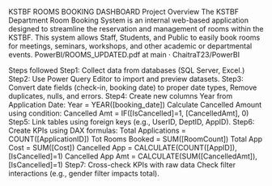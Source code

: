KSTBF ROOMS BOOKING DASHBOARD
Project Overview
The KSTBF Department Room Booking System is an internal web-based application designed to streamline the reservation and management of rooms within the KSTBF. This system allows Staff, Students, and Public to easily book rooms for meetings, seminars, workshops, and other academic or departmental events.
PowerBI/ROOMS_UPDATED.pdf at main · ChaitraT23/PowerBI

Steps followed
Step1: Collect data from databases (SQL Server, Excel.)
Step2: Use Power Query Editor to import and preview datasets.
Step3: Convert date fields (check-in, booking date) to proper date types, Remove duplicates, nulls, and errors.
Step4: Create new columns 
Year from Application Date: Year = YEAR([booking_date])
Calculate Cancelled Amount using condition: Cancelled Amt = IF([IsCancelled]=1, [CancelledAmt], 0)
Step5: Link tables using foreign keys (e.g., UserID, DeptID, AppID).
Step6: Create KPIs using DAX formulas:
Total Applications = COUNT([ApplicationID])
Tot Rooms Booked = SUM([RoomCount])
Total App Cost = SUM([Cost])
Cancelled App = CALCULATE(COUNT([AppID]), [IsCancelled]=1)
Cancelled App Amt = CALCULATE(SUM([CancelledAmt]), [IsCancelled]=1)
Step7: Cross-check KPIs with raw data
 Check filter interactions (e.g., gender filter impacts total).
